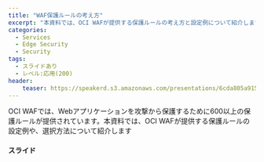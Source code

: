 ```yaml
---
title: "WAF保護ルールの考え方"
excerpt: "本資料では、OCI WAFが提供する保護ルールの考え方と設定例について紹介します"
categories:
  - Services
  - Edge Security
  - Security
tags:
  - スライドあり
  - レベル:応用(200)
header:
    teaser: https://speakerd.s3.amazonaws.com/presentations/6cda805a91594839b9e9e3b98fd31bd8/slide_0.jpg
---
```


OCI WAFでは、Webアプリケーションを攻撃から保護するために600以上の保護ルールが提供されています。本資料では、OCI WAFが提供する保護ルールの設定例や、選択方法について紹介します

#### スライド

<div style="max-width:768px">

<!-- Speakerdeckから Embeded リンクを取得して貼り付け (ここから) -->
<script async class="speakerdeck-embed" data-id="6cda805a91594839b9e9e3b98fd31bd8" data-ratio="1.77777777777778" src="//speakerdeck.com/assets/embed.js"></script>
<!-- Speakerdeckから Embeded リンクを取得して貼り付け (ここまで) -->

</div>